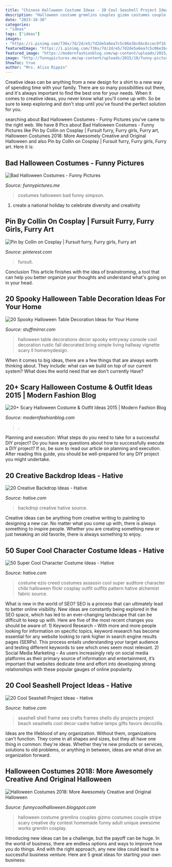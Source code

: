 ```yaml
---
title: "Chinese Halloween Costume Ideas - 20 Cool Seashell Project Ideas"
description: "Halloween costume gremlins couples gizmo costumes couple stripe scary creative diy contest homemade funny adult unique awesome works gremlin cosplay"
date: "2023-10-30"
categories:
- "ideas"
tags: ["ideas"]
images:
- "https://i.pinimg.com/736x/7d/2d/e5/7d2de5a6ea7c5c06e3bc6bc6ccec9f1b.jpg"
featuredImage: "https://i.pinimg.com/736x/7d/2d/e5/7d2de5a6ea7c5c06e3bc6bc6ccec9f1b.jpg"
featured_image: "https://modernfashionblog.com/wp-content/uploads/2015/08/20-Scary-Halloween-Costume-Outfit-Ideas-2015-20.jpg"
image: "http://funnypictures.me/wp-content/uploads/2015/10/funny-pictures-bad-halloween-costumes-SHomer-Simpson.jpg"
ShowToc: true
author: "Mrs. Aliza Rippin"
---
```



Creative ideas can be anything from a new design for a shirt to a new way of spending time with your family. There are so many possibilities out there, and it's always important to find the best one for your needs. When it comes to creative ideas, you never know what you'll come up with. So be sure to keep exploring and don't stop until you've found the perfect solution for you.

	

		
searching about Bad Halloween Costumes - Funny Pictures you've came to the right web. We have 8 Pics about Bad Halloween Costumes - Funny Pictures like Pin by Collin on Cosplay | Fursuit furry, Furry girls, Furry art, Halloween Costumes 2018: More Awesomely Creative and Original Halloween and also Pin by Collin on Cosplay | Fursuit furry, Furry girls, Furry art. Here it is:
		
    
## Bad Halloween Costumes - Funny Pictures

<img loading=lazy src="http://funnypictures.me/wp-content/uploads/2015/10/funny-pictures-bad-halloween-costumes-SHomer-Simpson.jpg" onerror="this.onerror=null;this.src='https://tse4.mm.bing.net/th?id=OIP.DHdcpD8Ho_8uLbD3BugFmgHaJ3&amp;pid=15.1';" alt="Bad Halloween Costumes - Funny Pictures">

_Source: funnypictures.me_

>costumes halloween bad funny simpson. 

	

1. create a national holiday to celebrate diversity and creativity

    
## Pin By Collin On Cosplay | Fursuit Furry, Furry Girls, Furry Art

<img loading=lazy src="https://i.pinimg.com/736x/7d/2d/e5/7d2de5a6ea7c5c06e3bc6bc6ccec9f1b.jpg" onerror="this.onerror=null;this.src='https://tse2.mm.bing.net/th?id=OIP.VZYn7Io4o0anu5pFCrafvQHaNK&amp;pid=15.1';" alt="Pin by Collin on Cosplay | Fursuit furry, Furry girls, Furry art">

_Source: pinterest.com_

>fursuit. 

	

Conclusion
This article finishes with the idea of brainstroming, a tool that can help you better organize your thoughts and understand what's going on in your head.

    
## 20 Spooky Halloween Table Decoration Ideas For Your Home

<img loading=lazy src="https://www.stuffmirror.com/wp-content/uploads/2018/10/Spooky-Halloween-Table-Decorations14.jpg" onerror="this.onerror=null;this.src='https://tse1.mm.bing.net/th?id=OIP.r0GEUrdluyVBlN1eR5mCnwHaLH&amp;pid=15.1';" alt="20 Spooky Halloween Table Decoration Ideas for Your Home">

_Source: stuffmirror.com_

>halloween table decorations decor spooky entryway console cool decoration rustic fall decorated bring simple living hallway vignette scary ll homemydesign. 

	

When it comes to big ideas, there are a few things that are always worth thinking about. They include: what can we build on top of our current system? What does the world need that we don't currently Have?

    
## 20+ Scary Halloween Costume &amp; Outfit Ideas 2015 | Modern Fashion Blog

<img loading=lazy src="https://modernfashionblog.com/wp-content/uploads/2015/08/20-Scary-Halloween-Costume-Outfit-Ideas-2015-20.jpg" onerror="this.onerror=null;this.src='https://tse1.mm.bing.net/th?id=OIP.KDPGPPW1sz76Rq_Y0quohgHaKd&amp;pid=15.1';" alt="20+ Scary Halloween Costume &amp; Outfit Ideas 2015 | Modern Fashion Blog">

_Source: modernfashionblog.com_

>. 

	

Planning and execution: What steps do you need to take for a successful DIY project?
Do you have any questions about how to successfully execute a DIY project? If so, be sure to read our article on planning and execution. After reading this guide, you should be well-prepared for any DIY project you might undertake.

    
## 20 Creative Backdrop Ideas - Hative

<img loading=lazy src="https://hative.com/wp-content/uploads/2014/12/backdrop-ideas/15-creative-backdrop-ideas.jpg" onerror="this.onerror=null;this.src='https://tse4.mm.bing.net/th?id=OIP.jwmRt-z7T6XjPxgeV9cKIgHaLH&amp;pid=15.1';" alt="20 Creative Backdrop Ideas - Hative">

_Source: hative.com_

>backdrop creative hative source. 

	

Creative ideas can be anything from creative writing to painting to designing a new car. No matter what you come up with, there is always something to inspire people. Whether you are creating something new or just tweaking an old favorite, there is always something to enjoy.

    
## 50 Super Cool Character Costume Ideas - Hative

<img loading=lazy src="https://hative.com/wp-content/uploads/2014/10/super-cool-costume-ideas/34-ezio-costume.jpg" onerror="this.onerror=null;this.src='https://tse4.mm.bing.net/th?id=OIP.1Ed13lbWFTyNVvBZ5fBPyAHaJ4&amp;pid=15.1';" alt="50 Super Cool Character Costume Ideas - Hative">

_Source: hative.com_

>costume ezio creed costumes assassin cool super auditore character chibi halloween flickr cosplay outfit outfits pattern hative alchemist fabric source. 

	

What is new in the world of SEO?
SEO is a process that can ultimately lead to better online visibility. New ideas are constantly being explored in the SEO space, which has led to an ever-changing landscape that can be difficult to keep up with. Here are five of the most recent changes you should be aware of: 1) Keyword Research – With more and more people looking for information on specific topics, keyword research has become essential for any website looking to rank higher in search engine results pages (SERPs). This process entails understanding your target audience and testing different keywords to see which ones seem most relevant. 2) Social Media Marketing – As users increasingly rely on social media platforms as their primary source of information and entertainment, it’s important that websites dedicate time and effort into developing strong relationships with these popular gauges of online popularity.

    
## 20 Cool Seashell Project Ideas - Hative

<img loading=lazy src="https://hative.com/wp-content/uploads/2014/12/seashell-project-ideas/11-sea-shell-photo-frame.jpg" onerror="this.onerror=null;this.src='https://tse4.mm.bing.net/th?id=OIP.zg4oFNNHPHchdF10OVI2mQHaJ4&amp;pid=15.1';" alt="20 Cool Seashell Project Ideas - Hative">

_Source: hative.com_

>seashell shell frame sea crafts frames shells diy projects project beach seashells cool decor cadre hative lamps gifts favors decozilla. 

	

Ideas are the lifeblood of any organization. Without them, organizations can't function. They come in all shapes and sizes, but they all have one thing in common: they're ideas. Whether they're new products or services, solutions to old problems, or anything in between, ideas are what drive an organization forward.

    
## Halloween Costumes 2018: More Awesomely Creative And Original Halloween

<img loading=lazy src="http://2.bp.blogspot.com/-2UN1PIhB_6g/Ui3RzaAOI-I/AAAAAAAAHWE/-yFX_5yAjDg/s1600/gremlins_gizmo_and_stripe.jpg" onerror="this.onerror=null;this.src='https://tse2.mm.bing.net/th?id=OIP.NNFWqEdR7qDVMgfEXOB6LQHaLw&amp;pid=15.1';" alt="Halloween Costumes 2018: More Awesomely Creative and Original Halloween">

_Source: funnycoolhalloween.blogspot.com_

>halloween costume gremlins couples gizmo costumes couple stripe scary creative diy contest homemade funny adult unique awesome works gremlin cosplay. 

	

Introducing new ideas can be a challenge, but the payoff can be huge. In the world of business, there are endless options and ways to improve how you do things. And with the right approach, any new idea could lead to a successful business venture. Here are 5 great ideas for starting your own business: 

